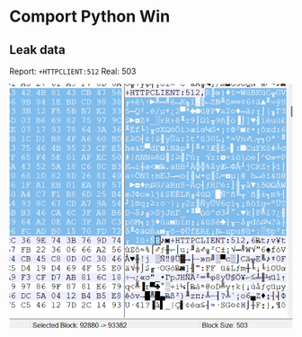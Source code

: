 # Comport Python Win

## Leak data

Report: `+HTTPCLIENT:512` Real: 503

![img-0001.png](./img/img-0001.png)